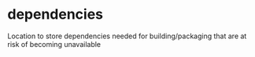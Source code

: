 # dependencies
Location to store dependencies needed for building/packaging that are at risk of becoming unavailable

